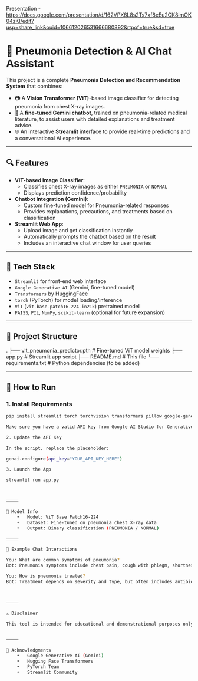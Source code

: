 Presentation - https://docs.google.com/presentation/d/162VPX6L8s2Ts7xf8eEu2CK8lmOK04zKl/edit?usp=share_link&ouid=106612026531666680892&rtpof=true&sd=true



# 🧠 Pneumonia Detection & AI Chat Assistant

This project is a complete **Pneumonia Detection and Recommendation System** that combines:

- 📷 A **Vision Transformer (ViT)**-based image classifier for detecting pneumonia from chest X-ray images.
- 🤖 A **fine-tuned Gemini chatbot**, trained on pneumonia-related medical literature, to assist users with detailed explanations and treatment advice.
- 🌐 An interactive **Streamlit** interface to provide real-time predictions and a conversational AI experience.

---

## 🔍 Features

- **ViT-based Image Classifier**:
  - Classifies chest X-ray images as either `PNEUMONIA` or `NORMAL`
  - Displays prediction confidence/probability
- **Chatbot Integration (Gemini)**:
  - Custom fine-tuned model for Pneumonia-related responses
  - Provides explanations, precautions, and treatments based on classification
- **Streamlit Web App**:
  - Upload image and get classification instantly
  - Automatically prompts the chatbot based on the result
  - Includes an interactive chat window for user queries

---

## 🧰 Tech Stack

- `Streamlit` for front-end web interface
- `Google Generative AI` (Gemini, fine-tuned model)
- `Transformers` by HuggingFace
- `torch` (PyTorch) for model loading/inference
- `ViT` (`vit-base-patch16-224-in21k`) pretrained model
- `FAISS`, `PIL`, `NumPy`, `scikit-learn` (optional for future expansion)

---

## 📂 Project Structure

.
├── vit_pneumonia_predictor.pth         # Fine-tuned ViT model weights
├── app.py                              # Streamlit app script
├── README.md                           # This file
└── requirements.txt                    # Python dependencies (to be added)

---

## 🚀 How to Run

### 1. Install Requirements

```bash
pip install streamlit torch torchvision transformers pillow google-generativeai

Make sure you have a valid API key from Google AI Studio for Generative AI.

2. Update the API Key

In the script, replace the placeholder:

genai.configure(api_key="YOUR_API_KEY_HERE")

3. Launch the App

streamlit run app.py



⸻

🧪 Model Info
	•	Model: ViT Base Patch16-224
	•	Dataset: Fine-tuned on pneumonia chest X-ray data
	•	Output: Binary classification (PNEUMONIA / NORMAL)

⸻

💬 Example Chat Interactions

You: What are common symptoms of pneumonia?
Bot: Pneumonia symptoms include chest pain, cough with phlegm, shortness of breath, and fever...

You: How is pneumonia treated?
Bot: Treatment depends on severity and type, but often includes antibiotics, oxygen therapy...



⸻

⚠️ Disclaimer

This tool is intended for educational and demonstrational purposes only. It is not a substitute for professional medical advice. Always consult a healthcare provider for diagnosis and treatment.


⸻

🙌 Acknowledgments
	•	Google Generative AI (Gemini)
	•	Hugging Face Transformers
	•	PyTorch Team
	•	Streamlit Community

